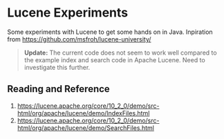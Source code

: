 # Lucene Experiments

Some experiments with Lucene to get some hands on in Java. Inpiration from https://github.com/msfroh/lucene-university/

> **Update:** The current code does not seem to work well compared to the example index and search code in Apache Lucene. Need to investigate this further.

## Reading and Reference

1. https://lucene.apache.org/core/10_2_0/demo/src-html/org/apache/lucene/demo/IndexFiles.html
2. https://lucene.apache.org/core/10_2_0/demo/src-html/org/apache/lucene/demo/SearchFiles.html
